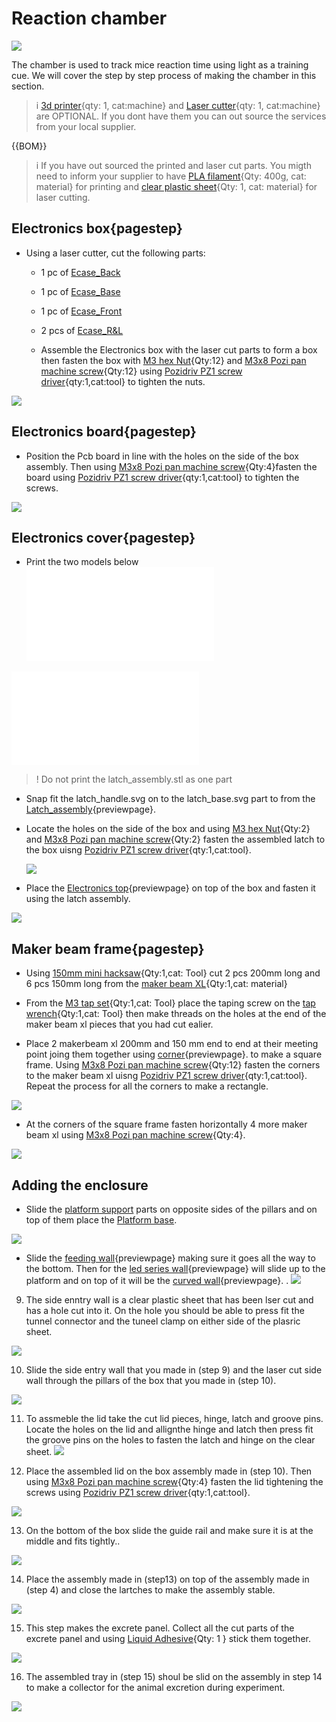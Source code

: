 [3d printer]:Parts.yaml#3dprinter
[Laser cutter]:Parts.yaml#Lasercutter
[PLA filament]:Parts.yaml#PLAfilament
[clear plastic sheet]:Parts.yaml#ClearSheet
[maker beam XL]:Parts.yaml#MakerBeamXL
[150mm mini hacksaw]:Parts.yaml#Hacksaw
[M3 tap set]:Parts.yaml#M3tapset
[tap wrench]:Parts.yaml#Tapwrench
[2mm Hex key]:Parts.yaml#2mmHexkey
[Pozidriv PZ1 screw driver]:Parts.yaml#PozidrivPZ1
[M3x8 Pozi pan machine screw]:Parts.yaml#M3X12mmPozipanscrews
[M3 hex Nut]:Parts.yaml#M3hexnut
[Liquid Adhesive]:Parts.yaml#Adhesive


# Reaction chamber
![](images/Ass_full.PNG)

The chamber is used to track mice reaction time using light as a training cue. We will cover the step by step process of making the chamber in this section. 
>i [3d printer]{qty: 1, cat:machine} and  [Laser cutter]{qty: 1, cat:machine}  are OPTIONAL. If you dont have them you can out source the services from your local supplier. 

{{BOM}}

>i If you have out sourced the printed and laser cut parts.  You migth need to inform your supplier to have  [PLA filament]{Qty: 400g, cat: material} for printing and [clear plastic sheet]{Qty: 1, cat: material} for laser cutting.


## Electronics box{pagestep}
 + Using a laser cutter, cut the following parts:
     + 1 pc of [Ecase_Back](models/Ecase_Back.svg)
     + 1 pc of [Ecase_Base](models/Ecase_Base.svg)
     + 1 pc of [Ecase_Front](models/Ecase_Front.svg)
     +  2 pcs of [Ecase_R&L](models/Ecase_RnL.svg)

   + Assemble the Electronics box with the laser cut parts to form a box then fasten the box with [M3 hex Nut]{Qty:12} and  [M3x8 Pozi pan machine screw]{Qty:12} using [Pozidriv PZ1 screw driver]{qty:1,cat:tool} to tighten the nuts.

![](images/Electronics_base.PNG)

## Electronics board{pagestep}

   + Position the Pcb board in line with the holes on the side of the box assembly. Then using  [M3x8 Pozi pan machine screw]{Qty:4}fasten the board using  [Pozidriv PZ1 screw driver]{qty:1,cat:tool} to tighten the screws.

![](images/Electronics_base1.PNG)

## Electronics cover{pagestep}

  + Print the two models below
![](models/Latch_handle.stl) 

![](models/Latch_base.stl)

>! Do not print the latch_assembly.stl as one part 

   + Snap fit the latch_handle.svg on to the latch_base.svg part to from the [Latch_assembly](models/Latch_assembly.stl){previewpage}.


 + Locate the holes on the side of the box and using [M3 hex Nut]{Qty:2} and [M3x8 Pozi pan machine screw]{Qty:2} fasten the assembled latch to the box uisng [Pozidriv PZ1 screw driver]{qty:1,cat:tool}.   

   ![](images/Electronics_base2.PNG)

 + Place the [Electronics top](models/Electronics_top.stl){previewpage} on top of the box and fasten it using the latch assembly.

![](images/Electronics_base3.PNG)

## Maker beam frame{pagestep}

 + Using [150mm mini hacksaw]{Qty:1,cat: Tool} cut 2 pcs 200mm long and 6 pcs 150mm long from the [maker beam XL]{Qty:1,cat: material}
 
  + From the [M3 tap set]{Qty:1,cat: Tool} place the taping screw on the [tap wrench]{Qty:1,cat: Tool} then make threads on the holes at the end of the maker beam xl pieces that you had cut ealier. 

  + Place 2 makerbeam xl 200mm and 150 mm end to end at their meeting point joing them together using [corner](models/corner.stl){previewpage}. to make a square frame. Using [M3x8 Pozi pan machine screw]{Qty:12} fasten the corners to the maker beam xl uisng [Pozidriv PZ1 screw driver]{qty:1,cat:tool}. Repeat the process for all the corners to make a rectangle.

  ![](images/Maker_base.PNG)

  + At the corners of the square frame fasten horizontally 4 more maker beam xl using [M3x8 Pozi pan machine screw]{Qty:4}.  

![](images/Maker_base1.PNG)

## Adding the enclosure

 + Slide the [platform support](models/Platform_support.svg) parts on opposite sides of the pillars and on top of them place the [Platform base](models/Platform_base.svg).

![](images/Maker_base2.PNG)

 + Slide the [feeding wall](models/Feeding_wall.stl){previewpage} making sure it goes all the way to the bottom. Then for the [led series wall](models/Led_series_wall.stl){previewpage} will slide up to the platform and on top of it will be the [curved wall](models/Curved_wall.stl){previewpage}.
.
![](images/Maker_base3.PNG)

9. The side enntry wall is  a clear plastic sheet that has been lser cut and has a hole cut into it. On the hole you should be able to press fit the tunnel connector and the tuneel clamp on either side of the plasric sheet.

![](images/Side_entry_wall.PNG)

10. Slide the side entry wall that you made in (step 9) and the laser cut side wall through the pillars of the box that you made in (step 10).

![](images/Maker_base4.PNG)

11. To assmeble the lid take the cut lid pieces, hinge, latch and groove pins. Locate the holes on the lid and allignthe hinge and latch then press fit the groove pins on the holes to fasten the latch and hinge on the clear sheet.
![](images/Lid_assembly.PNG)

12. Place the assembled lid on the box assembly made in (step 10). Then using [M3x8 Pozi pan machine screw]{Qty:4} fasten the lid tightening the screws using [Pozidriv PZ1 screw driver]{qty:1,cat:tool}.  

![](images/Maker_base5.PNG)

13. On the bottom of the box slide the guide rail and make sure it is at the middle and fits tightly..

![](images/Maker_base6.PNG)

14. Place the assembly made in (step13) on top of the assembly made in (step 4) and close the lartches to make the assembly stable.

![](images/Ass1.PNG)


15. This step makes the excrete panel. Collect all the cut parts of the excrete panel and using [Liquid Adhesive]{Qty: 1 } stick them together.

![](images/Excrete_panel.PNG)

16. The assembled tray in (step 15) shoul be slid on the assembly in step 14 to make a collector for the animal excretion during experiment.

![](images/Ass_full.PNG)




